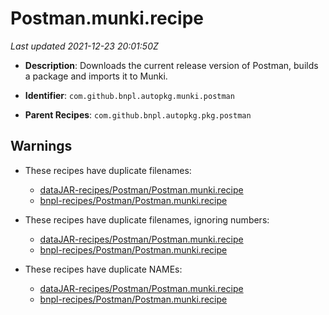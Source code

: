 # Postman.munki.recipe

_Last updated 2021-12-23 20:01:50Z_

- **Description**: Downloads the current release version of Postman, builds a package and imports it to Munki.

- **Identifier**: `com.github.bnpl.autopkg.munki.postman`

- **Parent Recipes**: `com.github.bnpl.autopkg.pkg.postman`


## Warnings

- These recipes have duplicate filenames:
    - [dataJAR-recipes/Postman/Postman.munki.recipe](/autopkg-dupe-tracker/dataJAR-recipes/Postman/Postman.munki.recipe)
    - [bnpl-recipes/Postman/Postman.munki.recipe](/autopkg-dupe-tracker/bnpl-recipes/Postman/Postman.munki.recipe)

- These recipes have duplicate filenames, ignoring numbers:
    - [dataJAR-recipes/Postman/Postman.munki.recipe](/autopkg-dupe-tracker/dataJAR-recipes/Postman/Postman.munki.recipe)
    - [bnpl-recipes/Postman/Postman.munki.recipe](/autopkg-dupe-tracker/bnpl-recipes/Postman/Postman.munki.recipe)

- These recipes have duplicate NAMEs:
    - [dataJAR-recipes/Postman/Postman.munki.recipe](/autopkg-dupe-tracker/dataJAR-recipes/Postman/Postman.munki.recipe)
    - [bnpl-recipes/Postman/Postman.munki.recipe](/autopkg-dupe-tracker/bnpl-recipes/Postman/Postman.munki.recipe)